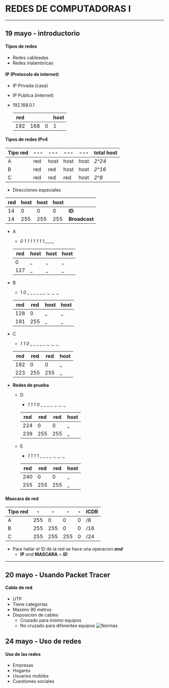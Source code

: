 # REDES DE COMPUTADORAS I

***

## 19 mayo - introductorio

#### Tipos de redes
* Redes cableadas
* Redes inalambricas

#### IP (Protocolo de internet)
* IP Privada (casa)
* IP Publica (internet)
* 192.168.0.1

    | red | | | host |
    | - | - | - | - |
    | 192 | 168| 0 | 1 |

#### Tipos de redes IPv4

| Tipo red | --- | --- | --- | --- | total host |
| --- | --- | --- | --- | --- | --- |
| A | red | host | host | host | *2^24* |
| B | red | red | host | host | *2^16* |
| C | red | red | red | host | *2^8* |

* Direcciones especiales

| red | host | host | host | |
| - | - | - | - | - |
| 14 | 0 | 0 | 0 | **ID** |
| 14 | 255 | 255 | 255 | **Broadcast** |

* A 
    * *0 1 1 1 1 1 1 1.\_.\_\._*

    | red | host | host | host |
    | - | - | - | - |
    | 0 | _ | _ | _ |
    | 127 | _ | _ | _ |

* B 
    * *1 0 _ _ _ _ _ _ .\_ .\_ .\_*

    | red | red | host | host |
    | - | - | - | - |
    | 128 | 0 | _ | _ |
    | 191 | 255 | _ | _ |

* C 
    * *1 1 0 _ _ _ _ _ .\_ .\_ .\_*

    | red | red | red | host |
    | - | - | - | - |
    | 192 | 0 | 0 | _ |
    | 223 | 255 | 255 | _ |

* **Redes de prueba**
    * D 
        * *1 1 1 0 _ _ _ _ .\_ .\_ .\_*

        | red | red | red | host |
        | - | - | - | - |
        | 224 | 0 | 0 | _ |
        | 239 | 255 | 255 | _ |

    * E 
        * *1 1 1 1 _ _ _ _ .\_ .\_ .\_*

        | red | red | red | host |
        | - | - | - | - |
        | 240 | 0 | 0 | _ |
        | 255 | 255 | 255 | _ |

#### Mascara de red

| Tipo red | - | - | - | - | ICDR |
| - | - | - | - | - | - |
| A | 255 | 0 | 0 | 0 | /8 |
| B | 255 | 255 | 0 | 0 | /16 |
| C | 255 | 255 | 255 | 0 | /24 |

* Para hallar el ID de la red se hace una operacion ***and***
    * **IP** *and* **MASCARA** = ***ID***

*** 

## 20 mayo - Usando Packet Tracer

#### Cable de red
* UTP 
* Tiene categorias
* Maximo 90 metros
* Disposicion de cables
    * Cruzado para mismo equipos
    * No cruzado para diferentes equipos
![Normas](https://image.jimcdn.com/app/cms/image/transf/dimension=259x10000:format=png/path/s8c0b436340bfa088/image/i88812c7dcd75a617/version/1561941775/image.png)

## 24 mayo - Uso de redes

#### Uso de las redes
* Empresas
* Hogares
* Usuarios mobiles
* Cuestiones sociales